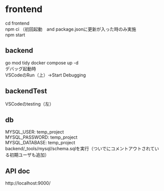 # frontend
cd frontend\
npm ci （初回起動　and package.jsonに更新が入った時のみ実施\
npm start

## backend
go mod tidy
docker compose up -d\
デバッグ起動時\
VSCodeのRun（上）→Start Debugging

## backendTest
VSCodeのtesting（左）

## db
MYSQL_USER: temp_project\
MYSQL_PASSWORD: temp_project\
MYSQL_DATABASE: temp_project\
backend/_tools/mysql/schema.sqlを実行（ついでにコメントアウトされている初期ユーザも追加）

## API doc
http://localhost:9000/